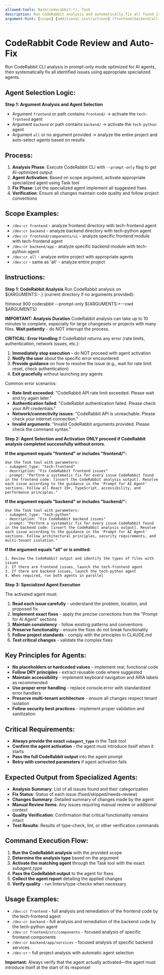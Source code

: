 ```yaml
---
allowed-tools: Bash(coderabbit:*), Task
description: Run CodeRabbit analysis and automatically fix all found issues with smart agent selection
argument-hint: [scope] [additional-instructions] (frontend/backend/all) (optional custom prompt)
---
```


# CodeRabbit Code Review and Auto-Fix

Run CodeRabbit CLI analysis in prompt-only mode optimized for AI agents, then systematically fix all identified issues using appropriate specialized agents.

## Agent Selection Logic:

**Step 1: Argument Analysis and Agent Selection**

- Argument `frontend` or path contains `frontend/` → activate the `tech-frontend` agent
- Argument `backend` or path contains `backend/` → activate the `tech-python` agent
- Argument `all` or no argument provided → analyze the entire project and auto-select agents based on results

## Process:

1. **Analysis Phase**: Execute CodeRabbit CLI with `--prompt-only` flag to get AI-optimized output
2. **Agent Activation**: Based on scope argument, activate appropriate specialized agent using Task tool
3. **Fix Phase**: Let the specialized agent implement all suggested fixes
4. **Verification**: Ensure all changes maintain code quality and follow project conventions

## Scope Examples:

- `/dev:cr frontend` - analyze frontend directory with tech-frontend agent
- `/dev:cr backend` - analyze backend directory with tech-python agent
- `/dev:cr frontend/components/ui` - analyze specific frontend module with tech-frontend agent
- `/dev:cr backend/app` - analyze specific backend module with tech-python agent
- `/dev:cr all` - analyze entire project with appropriate agents
- `/dev:cr` - same as 'all' - analyze entire project

## Instructions:

**Step 1: CodeRabbit Analysis**
Run CodeRabbit analysis on ${ARGUMENTS:-.} (current directory if no arguments provided):

!timeout 900 coderabbit --prompt-only ${ARGUMENTS:+--cwd $ARGUMENTS}

**IMPORTANT: Analysis Duration**
CodeRabbit analysis can take up to 10 minutes to complete, especially for large changesets or projects with many files. **Wait patiently** - do NOT interrupt the process.

**CRITICAL: Error Handling**
If CodeRabbit returns any error (rate limits, authentication, network issues, etc.):

1. **Immediately stop execution** - do NOT proceed with agent activation
2. **Notify the user** about the specific error encountered
3. **Provide guidance** on how to resolve the issue (e.g., wait for rate limit reset, check authentication)
4. **Exit gracefully** without launching any agents

Common error scenarios:

- **Rate limit exceeded**: "CodeRabbit API rate limit exceeded. Please wait and try again later."
- **Authentication failed**: "CodeRabbit authentication failed. Please check your API credentials."
- **Network/connectivity issues**: "CodeRabbit API is unreachable. Please check your internet connection."
- **Invalid arguments**: "Invalid CodeRabbit arguments provided. Please check the command syntax."

**Step 2: Agent Selection and Activation**
**ONLY proceed if CodeRabbit analysis completed successfully without errors.**

**If the argument equals "frontend" or includes "frontend/":**

```
Use the Task tool with parameters:
- subagent_type: "tech-frontend"
- description: "Fix CodeRabbit frontend issues"
- prompt: "Perform a systematic fix for every issue CodeRabbit found in the frontend code: [insert the CodeRabbit analysis output]. Resolve each issue according to the guidance in the 'Prompt for AI Agent' sections. Follow all React 19+, TypeScript, accessibility, and performance principles."
```

**If the argument equals "backend" or includes "backend/":**

```
Use the Task tool with parameters:
- subagent_type: "tech-python"
- description: "Fix CodeRabbit backend issues"
- prompt: "Perform a systematic fix for every issue CodeRabbit found in the backend code: [insert the CodeRabbit analysis output]. Resolve each issue according to the guidance in the 'Prompt for AI Agent' sections. Follow architectural principles, security requirements, and multi-tenant isolation."
```

**If the argument equals "all" or is omitted:**

```
1. Review the CodeRabbit output and identify the types of files with issues
2. If there are frontend issues, launch the tech-frontend agent
3. If there are backend issues, launch the tech-python agent
4. When required, run both agents in parallel
```

**Step 3: Specialized Agent Execution**

The activated agent must:

1. **Read each issue carefully** - understand the problem, location, and proposed fix
2. **Implement exact fixes** - apply the precise corrections from the "Prompt for AI Agent" sections
3. **Maintain consistency** - follow existing patterns and conventions
4. **Preserve functionality** - ensure the fixes do not break functionality
5. **Follow project standards** - comply with the principles in CLAUDE.md
6. **Test critical changes** - validate the complex fixes

## Key Principles for Agents:

- **No placeholders or hardcoded values** - implement real, functional code
- **Follow DRY principles** - extract reusable code where suggested
- **Maintain accessibility** - implement keyboard navigation and ARIA labels as recommended
- **Use proper error handling** - replace console.error with standardized error handlers
- **Preserve multi-tenant architecture** - ensure all changes respect tenant isolation
- **Follow security best practices** - implement proper validation and sanitization

## Critical Requirements:

- **Always provide the exact `subagent_type`** in the Task tool
- **Confirm the agent activation** - the agent must introduce itself when it starts
- **Pass the full CodeRabbit output** into the agent prompt
- **Retry with corrected parameters** if agent activation fails

## Expected Output from Specialized Agents:

- **Analysis Summary**: List of all issues found and their categorization
- **Fix Status**: Status of each issue (fixed/skipped/needs-review)
- **Changes Summary**: Detailed summary of changes made by the agent
- **Manual Review Items**: Any issues requiring manual review or additional context
- **Quality Verification**: Confirmation that critical functionality remains intact
- **Test Results**: Results of type-check, lint, or other verification commands

## Command Execution Flow:

1. **Run the CodeRabbit analysis** with the provided scope
2. **Determine the analysis type** based on the argument
3. **Activate the matching agent** through the Task tool with the exact subagent_type
4. **Pass the CodeRabbit output** to the agent for fixes
5. **Collect the agent report** detailing the applied changes
6. **Verify quality** - run linters/type-checks when necessary

## Usage Examples:

- `/dev:cr frontend` - full analysis and remediation of the frontend code by the tech-frontend agent
- `/dev:cr backend` - full analysis and remediation of the backend code by the tech-python agent
- `/dev:cr frontend/src/components` - focused analysis of specific frontend components
- `/dev:cr backend/app/services` - focused analysis of specific backend services
- `/dev:cr` - full project analysis with automatic agent selection

**Important:** Always verify that the agent actually activated—the agent must introduce itself at the start of its response!
